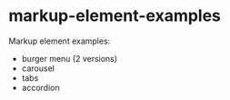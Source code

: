 # markup-element-examples
Markup element examples:
- burger menu (2 versions)
- carousel
- tabs
- accordion
